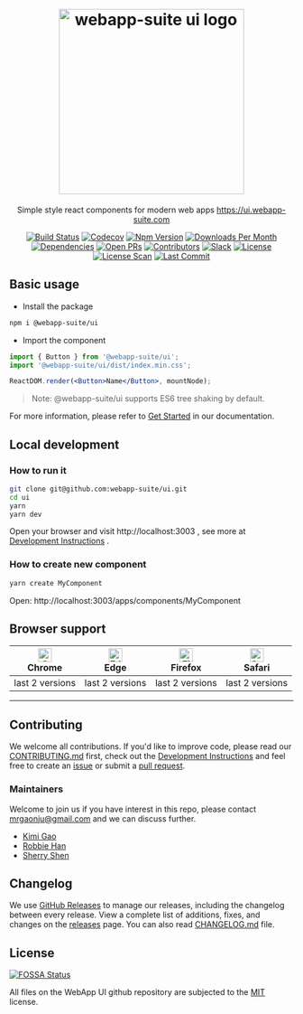 <h1 align="center">
    <br>
    <img width="328" src="https://user-images.githubusercontent.com/12554487/100519844-68254480-31d5-11eb-9834-f926818d1aad.png" alt="webapp-suite ui logo">
    <br>
</h1>

<p align="center">
  Simple style react components for modern web apps
    <a href="https://ui.webapp-suite.com">
      https://ui.webapp-suite.com
    </a>
</p>

<div align="center">

[![Build Status][travis-image]][travis-url]
[![Codecov][codecov-image]][codecov-url]
[![Npm Version][npm-version-image]][npm-version-url]
[![Downloads Per Month][npm-downloads-image]][npm-downloads-url]
[![Dependencies][dependencies-image]][dependencies-url]
[![Open PRs][open-prs-image]][open-prs-url]
[![Contributors][contributors-image]][contributors-url]
[![Slack][slack-image]][slack-url]
[![License][license-image]][license-url]
[![License Scan][license-scan-image]][license-scan-url]
[![Last Commit][last-commit-image]][last-commit-url]

</div>

## Basic usage

- Install the package

```bash
npm i @webapp-suite/ui
```

- Import the component

```jsx
import { Button } from '@webapp-suite/ui';
import '@webapp-suite/ui/dist/index.min.css';

ReactDOM.render(<Button>Name</Button>, mountNode);
```

> Note: @webapp-suite/ui supports ES6 tree shaking by default.

For more information, please refer to [Get Started](https://ui.muwenzi.com/apps/start/usage) in our documentation.

## Local development

### How to run it

```bash
git clone git@github.com:webapp-suite/ui.git
cd ui
yarn
yarn dev
```

Open your browser and visit http://localhost:3003 , see more at [Development Instructions][dev-instructions-url] .

### How to create new component

```bash
yarn create MyComponent
```

Open: http://localhost:3003/apps/components/MyComponent

## Browser support

 | [<img src="https://raw.githubusercontent.com/alrra/browser-logos/master/src/chrome/chrome_48x48.png" alt="Chrome" width="24px" height="24px" />](http://godban.github.io/browsers-support-badges/)</br>Chrome | [<img src="https://raw.githubusercontent.com/alrra/browser-logos/master/src/edge/edge_48x48.png" alt="Edge" width="24px" height="24px" />](http://godban.github.io/browsers-support-badges/)</br>Edge | [<img src="https://raw.githubusercontent.com/alrra/browser-logos/master/src/firefox/firefox_48x48.png" alt="Firefox" width="24px" height="24px" />](http://godban.github.io/browsers-support-badges/)</br>Firefox | [<img src="https://raw.githubusercontent.com/alrra/browser-logos/master/src/safari/safari_48x48.png" alt="Safari" width="24px" height="24px" />](http://godban.github.io/browsers-support-badges/)</br>Safari |
| --- | --- | --- | --- |
| last 2 versions | last 2 versions | last 2 versions | last 2 versions |

---

## Contributing

We welcome all contributions. If you'd like to improve code, please read our [CONTRIBUTING.md][contributing-url] first, check out the [Development Instructions][dev-instructions-url] and feel free to create an [issue][open-issues-url] or submit a [pull request][open-prs-url].

### Maintainers

Welcome to join us if you have interest in this repo, please contact mrgaonju@gmail.com and we can discuss further.

- [Kimi Gao](https://github.com/Kimi-Gao)
- [Robbie Han](https://github.com/USTC-Han)
- [Sherry Shen](https://github.com/Mylittlegirl)

## Changelog

We use [GitHub Releases][github-release-url] to manage our releases, including the changelog between every release. View a complete list of additions, fixes, and changes on the [releases][release-url] page. You can also read [CHANGELOG.md][changelog-url] file.

## License

[![FOSSA Status][fossa-status-image]][fossa-status-url]

All files on the WebApp UI github repository are subjected to the [MIT][license-url] license.

[travis-image]: https://badgen.net/travis/webapp-suite/ui?icon=travis&label=build
[codecov-image]: https://badgen.net/codecov/c/github/webapp-suite/ui/?icon=codecov
[npm-version-image]: https://badgen.net/npm/v/@webapp-suite/ui?icon=npm
[npm-downloads-image]: https://badgen.net/npm/dm/@webapp-suite/ui
[dependencies-image]: https://badgen.net/david/dep/webapp-suite/ui
[open-issues-image]: https://badgen.net/github/open-issues/webapp-suite/ui
[open-prs-image]: https://badgen.net/github/open-prs/webapp-suite/ui
[last-commit-image]: https://badgen.net/github/last-commit/webapp-suite/ui
[contributors-image]: https://badgen.net/github/contributors/webapp-suite/ui
[license-image]: https://badgen.net/npm/license/@webapp-suite/ui
[license-scan-image]: https://app.fossa.io/api/projects/git%2Bgithub.com%2Fwebapp-suite%2Fui.svg?type=shield
[slack-image]: https://badgen.net/badge/icon/slack?icon=slack&label
[fossa-status-image]: https://app.fossa.io/api/projects/git%2Bgithub.com%2Fwebapp-suite%2Fui.svg?type=small

[travis-url]: https://travis-ci.com/webapp-suite/ui
[codecov-url]: https://codecov.io/gh/webapp-suite/ui
[npm-version-url]: https://www.npmjs.com/package/@webapp-suite/ui
[npm-downloads-url]: https://www.npmjs.com/package/@webapp-suite/ui
[dependencies-url]: https://david-dm.org/webapp-suite/ui
[open-issues-url]: https://github.com/webapp-suite/ui/issues
[open-prs-url]: https://github.com/webapp-suite/ui/pulls
[last-commit-url]: https://github.com/webapp-suite/ui/commits/master
[contributors-url]: https://github.com/webapp-suite/ui/graphs/contributors
[license-url]: https://github.com/webapp-suite/ui/blob/master/LICENSE
[license-scan-url]: https://app.fossa.io/projects/git%2Bgithub.com%2Fwebapp-suite%2Fui?ref=badge_shield
[dev-instructions-url]: https://github.com/webapp-suite/ui/wiki/Local-development
[changelog-url]: https://github.com/webapp-suite/ui/blob/master/CHANGELOG.md
[contributing-url]: https://github.com/webapp-suite/ui/blob/master/.github/CONTRIBUTING.md
[slack-url]: https://webapp-suite.slack.com
[fossa-status-url]: https://app.fossa.io/projects/git%2Bgithub.com%2Fwebapp-suite%2Fui?ref=badge_small
[github-release-url]: https://github.com/blog/1547-release-your-software
[release-url]: https://github.com/webapp-suite/ui/releases
